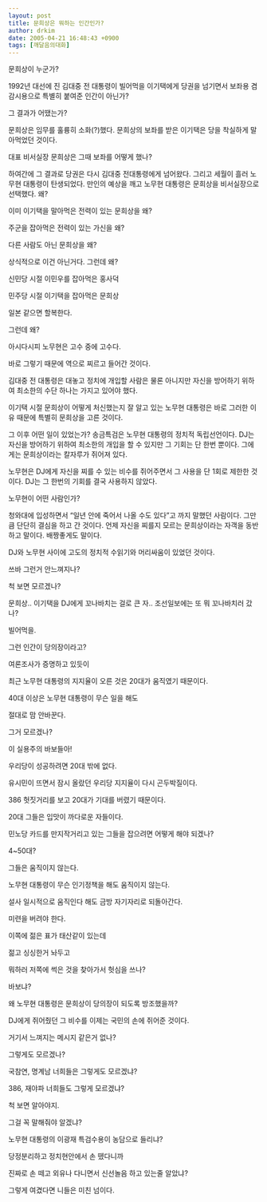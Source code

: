```yaml
---
layout: post
title: 문희상은 뭐하는 인간인가?
author: drkim
date: 2005-04-21 16:48:43 +0900
tags: [깨달음의대화]
---
```

문희상이 누군가?
  

  
1992년 대선에 진 김대중 전 대통령이 빌어먹을 이기택에게 당권을 넘기면서 보좌용 겸 감시용으로 특별히 붙여준 인간이 아닌가?
  

  
그 결과가 어땠는가?
  

  
문희상은 임무를 훌륭히 소화(?)했다. 문희상의 보좌를 받은 이기택은 당을 착실하게 말아먹었던 것이다.
  

  
대표 비서실장 문희상은 그때 보좌를 어떻게 했나?
  

  
하여간에 그 결과로 당권은 다시 김대중 전대통령에게 넘어왔다. 그리고 세월이 흘러 노무현 대통령이 탄생되었다. 만인의 예상을 깨고 노무현 대통령은 문희상을 비서실장으로 선택했다. 왜?
  

  
이미 이기택을 말아먹은 전력이 있는 문희상을 왜?
  
주군을 잡아먹은 전력이 있는 가신을 왜?
  

  
다른 사람도 아닌 문희상을 왜?
  
상식적으로 이건 아닌거다. 그런데 왜?
  

  
신민당 시절 이민우를 잡아먹은 홍사덕
  
민주당 시절 이기택을 잡아먹은 문희상
  

  
일본 같으면 할복한다.
  
그런데 왜?
  

  
아시다시피 노무현은 고수 중에 고수다.
  
바로 그렇기 때문에 역으로 찌르고 들어간 것이다.
  

  
김대중 전 대통령은 대놓고 정치에 개입할 사람은 물론 아니지만 자신을 방어하기 위하여 최소한의 수단 하나는 가지고 있어야 했다.
  

  
이기택 시절 문희상이 어떻게 처신했는지 잘 알고 있는 노무현 대통령은 바로 그러한 이유 때문에 특별히 문희상을 고른 것이다.
  

  
그 이후 어떤 일이 있었는가? 송금특검은 노무현 대통령의 정치적 독립선언이다. DJ는 자신을 방어하기 위하여 최소한의 개입을 할 수 있지만 그 기회는 단 한번 뿐이다. 그에게는 문희상이라는 칼자루가 쥐어져 있다.
  

  
노무현은 DJ에게 자신을 찌를 수 있는 비수를 쥐어주면서 그 사용을 단 1회로 제한한 것이다. DJ는 그 한번의 기회를 결국 사용하지 않았다.
  

  
노무현이 어떤 사람인가?
  

  
청와대에 입성하면서 “일년 안에 죽어서 나올 수도 있다”고 까지 말했던 사람이다. 그만큼 단단히 결심을 하고 간 것이다. 언제 자신을 찌를지 모르는 문희상이라는 자객을 동반하고 말이다. 배짱좋게도 말이다.
  

  
DJ와 노무현 사이에 고도의 정치적 수읽기와 머리싸움이 있었던 것이다.
  
쓰바 그런거 안느껴지나?
  

  
척 보면 모르겠나?
  

  
문희상.. 이기택을 DJ에게 꼬나바치는 걸로 큰 자.. 조선일보에는 또 뭐 꼬나바치러 갔나?
  

  
빌어먹을.
  
그런 인간이 당의장이라고?
  

  
여론조사가 증명하고 있듯이
  
최근 노무현 대통령의 지지율이 오른 것은 20대가 움직였기 때문이다.
  

  
40대 이상은 노무현 대통령이 무슨 일을 해도
  
절대로 맘 안바꾼다.
  

  
그거 모르겠나?
  

  
이 실용주의 바보들아!
  
우리당이 성공하려면 20대 밖에 없다.
  

  
유시민이 뜨면서 잠시 올랐던 우리당 지지율이 다시 곤두박질이다.
  
386 헛짓거리를 보고 20대가 기대를 버렸기 때문이다.
  

  
20대 그들은 입맛이 까다로운 자들이다.
  
민노당 카드를 만지작거리고 있는 그들을 잡으려면 어떻게 해야 되겠나?
  

  
4~50대?
  
그들은 움직이지 않는다.
  

  
노무현 대통령이 무슨 인기정책을 해도 움직이지 않는다.
  
설사 일시적으로 움직인다 해도 금방 자기자리로 되돌아간다.
  

  
미련을 버려야 한다.
  
이쪽에 젊은 표가 태산같이 있는데
  

  
젊고 싱싱한거 놔두고
  
뭐하러 저쪽에 썩은 것을 찾아가서 헛심을 쓰나?
  

  
바보냐?
  

  
왜 노무현 대통령은 문희상이 당의장이 되도록 방조했을까?
  
DJ에게 쥐어줬던 그 비수를 이제는 국민의 손에 쥐어준 것이다.
  

  
거기서 느껴지는 메시지 같은거 없나?
  
그렇게도 모르겠나?
  

  
국참연, 명계남 너희들은 그렇게도 모르겠냐?
  
386, 재야파 너희들도 그렇게 모르겠냐?
  

  
척 보면 알아야지.
  
그걸 꼭 말해줘야 알겠냐?
  

  
노무현 대통령의 이광재 특검수용이 농담으로 들리냐?
  
당정분리하고 정치현안에서 손 뗐다니까
  

  
진짜로 손 떼고 외유나 다니면서 신선놀음 하고 있는줄 알았냐?
  
그렇게 여겼다면 니들은 미친 넘이다.